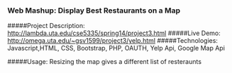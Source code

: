 ### Web Mashup: Display Best Restaurants on a Map

#####Project Description: http://lambda.uta.edu/cse5335/spring14/project3.html
#####Live Demo: http://omega.uta.edu/~gsv1599/project3/yelp.html
#####Technologies: Javascript,HTML, CSS, Bootstrap, PHP, OAUTH, Yelp Api, Google Map Api

#####Usage: Resizing the map gives a different list of resteraunts
